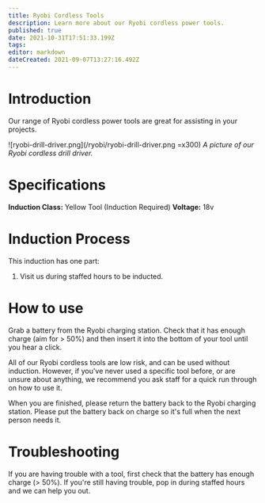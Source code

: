 ```yaml
---
title: Ryobi Cordless Tools
description: Learn more about our Ryobi cordless power tools.
published: true
date: 2021-10-31T17:51:33.199Z
tags: 
editor: markdown
dateCreated: 2021-09-07T13:27:16.492Z
---
```


# Introduction
Our range of Ryobi cordless power tools are great for assisting in your projects.

![ryobi-drill-driver.png](/ryobi/ryobi-drill-driver.png =x300)
*A picture of our Ryobi cordless drill driver.*

# Specifications
**Induction Class:** Yellow Tool (Induction Required)
**Voltage:** 18v

# Induction Process
This induction has one part:

1. Visit us during staffed hours to be inducted.

# How to use
Grab a battery from the Ryobi charging station. Check that it has enough charge (aim for > 50%) and then insert it into the bottom of your tool until you hear a click.

All of our Ryobi cordless tools are low risk, and can be used without induction. However, if you've never used a specific tool before, or are unsure about anything, we recommend you ask staff for a quick run through on how to use it.

When you are finished, please return the battery back to the Ryobi charging station. Please put the battery back on charge so it's full when the next person needs it.

# Troubleshooting
If you are having trouble with a tool, first check that the battery has enough charge (> 50%). If you're still having trouble, pop in during staffed hours and we can help you out.
